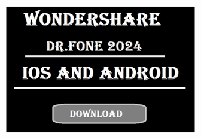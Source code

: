 
[![12354]( https://github.com/tboss8/sanam/blob/38b11928e2f6cdf4cdfea4daff816d0f121b603a/xxccc.jpg)](https://mega.nz/folder/aR0GnRLB#GGVDedaVxqMymC0OVN3WAA)
